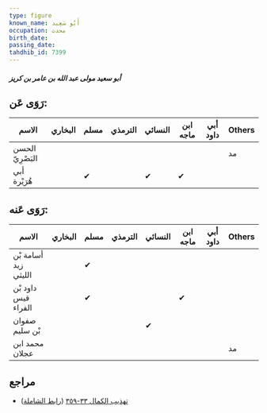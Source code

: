 ```yaml
---
type: figure
known_name: أَبُو سَعِيد
occupation: محدث
birth_date:
passing_date:
tahdhib_id: 7399
---
```

##### أبو سعيد مولى عبد الله بن عامر بن كريز

## رَوَى عَن:
| الاسم            | البخاري | مسلم | الترمذي | النسائي | ابن ماجه | أبي داود | Others |
| ---------------- | ------- | ---- | ------- | ------- | -------- | -------- | ------ |
| الحسن البَصْرِيّ |         |      |         |         |          |          | مد     |
| أبي هُرَيْرة     |         | ✔    |         | ✔       | ✔        |          |        |
## رَوَى عَنه:
| الاسم                | البخاري | مسلم | الترمذي | النسائي | ابن ماجه | أبي داود | Others |
| -------------------- | ------- | ---- | ------- | ------- | -------- | -------- | ------ |
| أسامة بْن زيد الليثي |         | ✔    |         |         |          |          |        |
| داود بْن قيس الفراء  |         | ✔    |         |         | ✔        |          |        |
| صفوان بْن سليم       |         |      |         | ✔       |          |          |        |
| محمد ابن عجلان       |         |      |         |         |          |          | مد     |
## مراجع
- [تهذيب الكمال ٣٣-٣٥٩](obsidian://open?vault=Tahdhib-al-Kamal&file=Figures/٧٣٩٩-أبو%20سعيد%20مولى%20عبد%20الله%20بن%20عامر%20بن%20كريز) ([رابط الشاملة](https://shamela.ws/book/3722/18030))